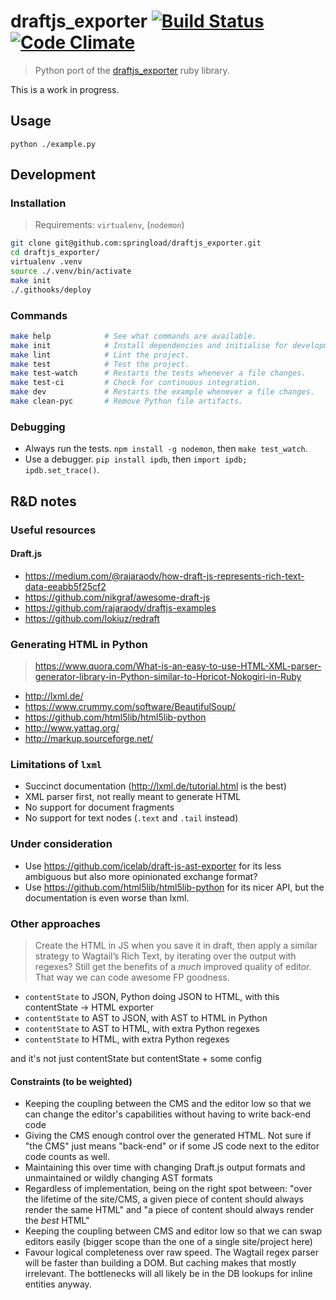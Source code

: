 draftjs_exporter [![Build Status](https://travis-ci.org/springload/draftjs_exporter.svg?branch=master)](https://travis-ci.org/springload/draftjs_exporter) [![Code Climate](https://codeclimate.com/github/springload/draftjs_exporter/badges/gpa.svg)](https://codeclimate.com/github/springload/draftjs_exporter)
================

> Python port of the [draftjs_exporter](https://github.com/ignitionworks/draftjs_exporter) ruby library.

This is a work in progress.

## Usage
```
python ./example.py
```

## Development

### Installation

> Requirements: `virtualenv`, (`nodemon`)

```sh
git clone git@github.com:springload/draftjs_exporter.git
cd draftjs_exporter/
virtualenv .venv
source ./.venv/bin/activate
make init
./.githooks/deploy
```

### Commands

```sh
make help            # See what commands are available.
make init            # Install dependencies and initialise for development.
make lint            # Lint the project.
make test            # Test the project.
make test-watch      # Restarts the tests whenever a file changes.
make test-ci         # Check for continuous integration.
make dev             # Restarts the example whenever a file changes.
make clean-pyc       # Remove Python file artifacts.
```

### Debugging

- Always run the tests. `npm install -g nodemon`, then `make test_watch`.
- Use a debugger. `pip install ipdb`, then `import ipdb; ipdb.set_trace()`.

## R&D notes

### Useful resources

#### Draft.js

- https://medium.com/@rajaraodv/how-draft-js-represents-rich-text-data-eeabb5f25cf2
- https://github.com/nikgraf/awesome-draft-js
- https://github.com/rajaraodv/draftjs-examples
- https://github.com/lokiuz/redraft

### Generating HTML in Python

> https://www.quora.com/What-is-an-easy-to-use-HTML-XML-parser-generator-library-in-Python-similar-to-Hpricot-Nokogiri-in-Ruby

- http://lxml.de/
- https://www.crummy.com/software/BeautifulSoup/
- https://github.com/html5lib/html5lib-python
- http://www.yattag.org/
- http://markup.sourceforge.net/

### Limitations of `lxml`

- Succinct documentation (http://lxml.de/tutorial.html is the best)
- XML parser first, not really meant to generate HTML
- No support for document fragments
- No support for text nodes (`.text` and `.tail` instead)

### Under consideration

- Use https://github.com/icelab/draft-js-ast-exporter for its less ambiguous but also more opinionated exchange format?
- Use https://github.com/html5lib/html5lib-python for its nicer API, but the documentation is even worse than lxml.

### Other approaches

> Create the HTML in JS when you save it in draft, then apply a similar strategy to Wagtail’s Rich Text, by iterating over the output with regexes?
> Still get the benefits of a _much_ improved quality of editor. That way we can code awesome FP goodness.

- `contentState` to JSON, Python doing JSON to HTML, with this contentState -> HTML exporter
- `contentState` to AST to JSON, with AST to HTML in Python
- `contentState` to AST to HTML, with extra Python regexes
- `contentState` to HTML, with extra Python regexes

and it's not just contentState but contentState + some config

#### Constraints (to be weighted)

- Keeping the coupling between the CMS and the editor low so that we can change the editor's capabilities without having to write back-end code
- Giving the CMS enough control over the generated HTML. Not sure if "the CMS" just means "back-end" or if some JS code next to the editor code counts as well.
- Maintaining this over time with changing Draft.js output formats and unmaintained or wildly changing AST formats
- Regardless of implementation, being on the right spot between: "over the lifetime of the site/CMS, a given piece of content should always render the same HTML" and "a piece of content should always render the _best_ HTML"
- Keeping the coupling between CMS and editor low so that we can swap editors easily (bigger scope than the one of a single site/project here)
- Favour logical completeness over raw speed. The Wagtail regex parser will be faster than building a DOM. But caching makes that mostly irrelevant. The bottlenecks will all likely be in the DB lookups for inline entities anyway.
